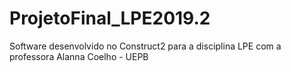 # ProjetoFinal_LPE2019.2
Software desenvolvido no Construct2 para a disciplina LPE com a professora Alanna Coelho - UEPB
